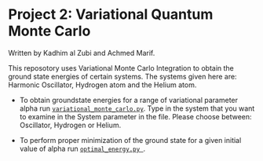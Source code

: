 # Project 2: Variational Quantum Monte Carlo

Written by Kadhim al Zubi and Achmed Marif.

This reposotory uses Variational Monte Carlo Integration to obtain the ground state energies of certain systems. The systems given here are: Harmonic Oscillator,
Hydrogen atom and the Helium atom.

- To obtain groundstate energies for a range of variational parameter alpha run [`variational_monte_carlo.py`](https://gitlab.kwant-project.org/computational_physics_projects/Project-2---QMC_N_mido1/-/blob/master/variational_monte_carlo.py).
Type in the system that you want to examine in the System parameter in the file. Please choose between: Oscillator, Hydrogen or Helium.

- To perform proper minimization of the ground state for a given initial value of alpha run [`optimal_energy.py `](https://gitlab.kwant-project.org/computational_physics_projects/Project-2---QMC_N_mido1/-/blob/master/optimal_energy.py).

